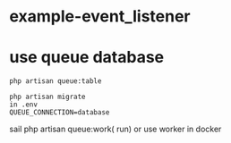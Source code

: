 # example-event_listener

# use queue database
    php artisan queue:table
 
    php artisan migrate
    in .env
    QUEUE_CONNECTION=database
 sail php artisan queue:work( run)
 or use worker in docker
 
 

